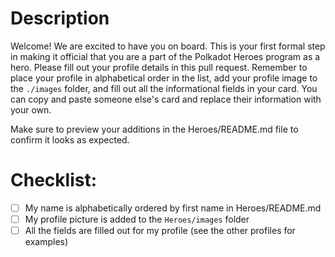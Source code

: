 # Description

Welcome! We are excited to have you on board. This is your first formal step in making it official that you are a part of the Polkadot Heroes program as a hero. Please fill out your profile details in this pull request. Remember to place your profile in alphabetical order in the list, add your profile image to the `./images` folder, and fill out all the informational fields in your card. You can copy and paste someone else's card and replace their information with your own.

Make sure to preview your additions in the Heroes/README.md file to confirm it looks as expected.

# Checklist:

- [ ] My name is alphabetically ordered by first name in Heroes/README.md
- [ ] My profile picture is added to the `Heroes/images` folder
- [ ] All the fields are filled out for my profile (see the other profiles for examples)